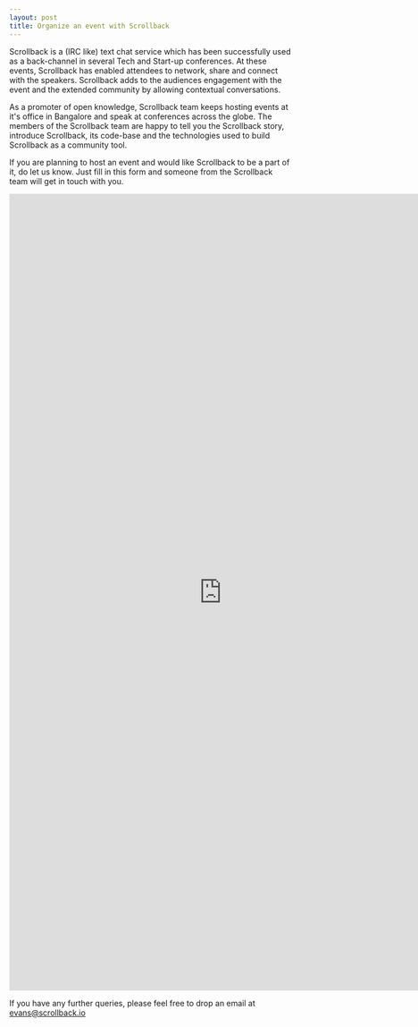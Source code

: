 ```yaml
---
layout: post
title: Organize an event with Scrollback
---
```


Scrollback is a (IRC like) text chat service which has been successfully used as a back-channel in several Tech and Start-up conferences. At these events, Scrollback has enabled attendees to network, share and connect with the speakers. Scrollback adds to the audiences engagement with the event and the extended community by allowing contextual conversations.
    
<!-- more -->

As a promoter of open knowledge, Scrollback team keeps hosting events at it's office in Bangalore and speak at conferences across the globe. The members of the Scrollback team are happy to tell you the Scrollback story, introduce Scrollback, its code-base and the technologies used to build Scrollback as a community tool.

If you are planning to host an event and would like Scrollback to be a part of it, do let us know. Just fill in this form and someone from the Scrollback team will get in touch with you. 

<iframe src="https://docs.google.com/forms/d/1CHJpl2B7vjpMnCl3UOk0O5ZiK0dvfM3FYCDVXosXjy4/viewform?embedded=true" width="760" height="1425" frameborder="0" marginheight="0" marginwidth="0">Loading...</iframe>

If you have any further queries, please feel free to drop an email at <a href="mailto:evans@scrollback.io">evans@scrollback.io</a>
